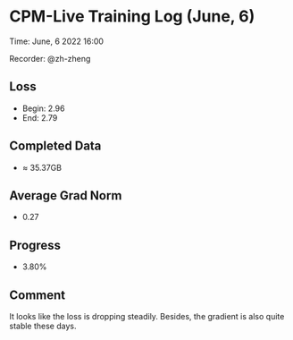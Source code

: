 
# CPM-Live Training Log (June, 6)

Time: June, 6 2022 16:00

Recorder: @zh-zheng

## Loss
- Begin: 2.96
- End: 2.79 
	
## Completed Data
- $\approx$ 35.37GB

## Average Grad Norm
- 0.27

## Progress
- 3.80%

## Comment

It looks like the loss is dropping steadily. Besides, the gradient is also quite stable these days.
